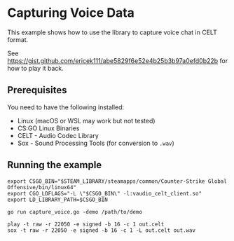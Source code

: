 # Capturing Voice Data

This example shows how to use the library to capture voice chat in CELT format.

See https://gist.github.com/ericek111/abe5829f6e52e4b25b3b97a0efd0b22b for how to play it back.

## Prerequisites

You need to have the following installed:

- Linux (macOS or WSL may work but not tested)
- CS:GO Linux Binaries
- CELT - Audio Codec Library
- Sox - Sound Processing Tools (for conversion to `.wav`)

## Running the example

```terminal
export CSGO_BIN="$STEAM_LIBRARY/steamapps/common/Counter-Strike Global Offensive/bin/linux64"
export CGO_LDFLAGS="-L \"$CSGO_BIN\" -l:vaudio_celt_client.so"
export LD_LIBRARY_PATH=$CSGO_BIN

go run capture_voice.go -demo /path/to/demo

play -t raw -r 22050 -e signed -b 16 -c 1 out.celt
sox -t raw -r 22050 -e signed -b 16 -c 1 -L out.celt out.wav 
```
